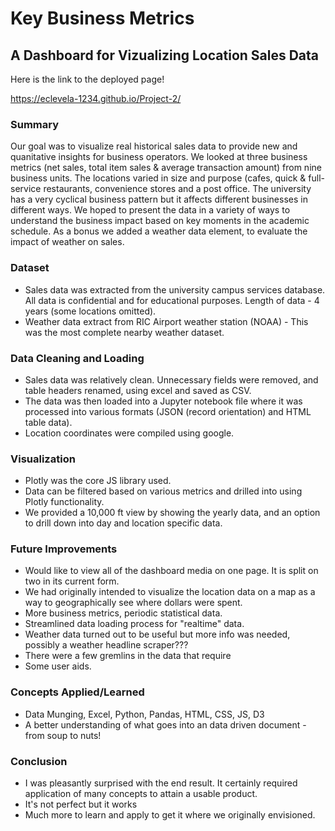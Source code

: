 # Key Business Metrics
## A Dashboard for Vizualizing Location Sales Data

Here is the link to the deployed page!

https://eclevela-1234.github.io/Project-2/

### Summary
Our goal was to visualize real historical sales data to provide new and quanitative insights for business operators. We looked at three business metrics (net sales, total item sales & average transaction amount) from nine business units. The locations varied in size and purpose (cafes, quick & full-service restaurants, convenience stores and a post office. The university has a very cyclical business pattern but it affects different businesses in different ways. We hoped to present the data in a variety of ways to understand the business impact based on key moments in the academic schedule. As a bonus we added a weather data element, to evaluate the impact of weather on sales.

### Dataset
 - Sales data was extracted from the university campus services database. All data is confidential and for educational purposes. Length of data - 4 years (some locations omitted).
 - Weather data extract from RIC Airport weather station (NOAA) - This was the most complete nearby weather dataset.

### Data Cleaning and Loading
- Sales data was relatively clean. Unnecessary fields were removed, and table headers renamed, using excel and saved as CSV. 
- The data was then loaded into a Jupyter notebook file where it was processed into various formats (JSON (record orientation) and HTML table data).
- Location coordinates were compiled using google.
 
### Visualization
- Plotly was the core JS library used. 
- Data can be filtered based on various metrics and drilled into using Plotly functionality. 
- We provided a 10,000 ft view by showing the yearly data, and an option to drill down into day and location specific data.

### Future Improvements
- Would like to view all of the dashboard media on one page. It is split on two in its current form.
- We had originally intended to visualize the location data on a map as a way to geographically see where dollars were spent.
- More business metrics, periodic statistical data.
- Streamlined data loading process for "realtime" data.
- Weather data turned out to be useful but more info was needed, possibly a weather headline scraper???
- There were a few gremlins in the data that require
- Some user aids.

### Concepts Applied/Learned
- Data Munging, Excel, Python, Pandas, HTML, CSS, JS, D3
- A better understanding of what goes into an data driven document - from soup to nuts!

### Conclusion
- I was pleasantly surprised with the end result. It certainly required application of many concepts to attain a usable product.
- It's not perfect but it works
- Much more to learn and apply to get it where we originally envisioned.  
